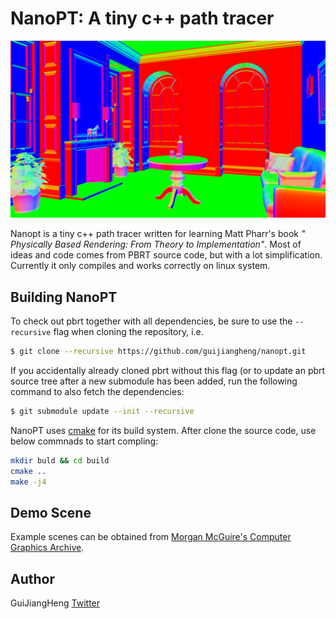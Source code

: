 # NanoPT: A tiny c++ path tracer

![fireplace-room](./gallery/fireplace-room.png)

Nanopt is a tiny c++ path tracer written for learning Matt Pharr's book *" Physically Based Rendering: From Theory to Implementation"*. Most of ideas and code comes from PBRT source code, but with a lot simplification. Currently it only compiles and works correctly on linux system.

## Building NanoPT

To check out pbrt together with all dependencies, be sure to use the
`--recursive` flag when cloning the repository, i.e.
```bash
$ git clone --recursive https://github.com/guijiangheng/nanopt.git
```
If you accidentally already cloned pbrt without this flag (or to update an
pbrt source tree after a new submodule has been added, run the following
command to also fetch the dependencies:
```bash
$ git submodule update --init --recursive
```

NanoPT uses [cmake](http://www.cmake.org/) for its build system. After clone the source code, use below commnads to start compling:
```bash
mkdir buld && cd build
cmake ..
make -j4
```

## Demo Scene

Example scenes can be obtained from [Morgan McGuire's Computer Graphics Archive](http://casual-effects.com/data/).

## Author

GuiJiangHeng [Twitter](https://twitter.com/guijiangheng)
